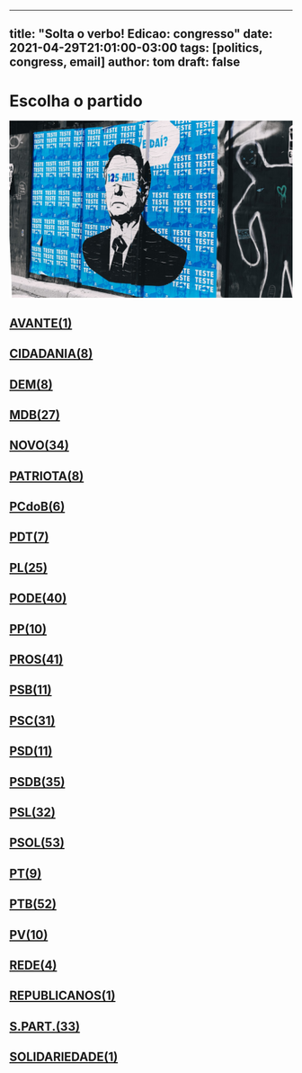 
---
title: "Solta o verbo! Edicao: congresso"
date: 2021-04-29T21:01:00-03:00
tags: [politics, congress, email]
author: tom
draft: false
---
<h1>Escolha o partido</h1>
<img src="/images/bolsonegligencia.jpeg" />
<h2><a href="mailto:dep.ledasadala@camara.leg.br,"> AVANTE(1) </a></h2><h2><a href="mailto:dep.sebastiaooliveira@camara.leg.br,dep.chiquinhobrazao@camara.leg.br,dep.tito@camara.leg.br,dep.pastorsargentoisidorio@camara.leg.br,dep.luistibe@camara.leg.br,dep.greyceelias@camara.leg.br,dep.andrejanones@camara.leg.br,dep.alexmanente@camara.leg.br,"> CIDADANIA(8) </a></h2><h2><a href="mailto:dep.carmenzanotto@camara.leg.br,dep.rubensbueno@camara.leg.br,dep.paulabelmonte@camara.leg.br,dep.marcelocalero@camara.leg.br,dep.danielcoelho@camara.leg.br,dep.davitoria@camara.leg.br,dep.arnaldojardim@camara.leg.br,dep.juscelinofilho@camara.leg.br,"> DEM(8) </a></h2><h2><a href="mailto:dep.anibalgomes@camara.leg.br,dep.kimkataguiri@camara.leg.br,dep.pedrolupion@camara.leg.br,dep.leurlomantojunior@camara.leg.br,dep.arthuroliveiramaia@camara.leg.br,dep.luismiranda@camara.leg.br,dep.pauloazi@camara.leg.br,dep.carloshenriquegaguim@camara.leg.br,dep.olivalmarques@camara.leg.br,dep.normaayub@camara.leg.br,dep.bilacpinto@camara.leg.br,dep.professoradorinhaseabrarezende@camara.leg.br,dep.josemarioschreiner@camara.leg.br,dep.efraimfilho@camara.leg.br,dep.alanrick@camara.leg.br,dep.elicorreafilho@camara.leg.br,dep.elmarnascimento@camara.leg.br,dep.dr.zachariascalil@camara.leg.br,dep.fernandocoelhofilho@camara.leg.br,dep.geninhozuliani@camara.leg.br,dep.davidsoares@camara.leg.br,dep.helioleite@camara.leg.br,dep.marcossoares@camara.leg.br,dep.alexandreleite@camara.leg.br,dep.sostenescavalcante@camara.leg.br,dep.igorkannario@camara.leg.br,dep.danieladowaguinho@camara.leg.br,"> MDB(27) </a></h2><h2><a href="mailto:dep.marcosaureliosampaio@camara.leg.br,dep.marciobiolchi@camara.leg.br,dep.josepriante@camara.leg.br,dep.fabioramalho@camara.leg.br,dep.dulcemiranda@camara.leg.br,dep.elcionebarbalho@camara.leg.br,dep.carloschiodini@camara.leg.br,dep.fabioreis@camara.leg.br,dep.juarezcosta@camara.leg.br,dep.flavianomelo@camara.leg.br,dep.giovanifeltes@camara.leg.br,dep.luciomosquini@camara.leg.br,dep.gutembergreis@camara.leg.br,dep.jessicasales@camara.leg.br,dep.hildorocha@camara.leg.br,dep.leonardopicciani@camara.leg.br,dep.herciliocoelhodiniz@camara.leg.br,dep.herculanopassos@camara.leg.br,dep.hermesparcianello@camara.leg.br,dep.celsomaldaner@camara.leg.br,dep.isnaldobulhoesjr@camara.leg.br,dep.joaomarcelosouza@camara.leg.br,dep.raulhenry@camara.leg.br,dep.rogeriopeninhamendonca@camara.leg.br,dep.walteralves@camara.leg.br,dep.sergiosouza@camara.leg.br,dep.mosesrodrigues@camara.leg.br,dep.newtoncardosojr@camara.leg.br,dep.maurolopes@camara.leg.br,dep.valtenirpereira@camara.leg.br,dep.osmarterra@camara.leg.br,dep.baleiarossi@camara.leg.br,dep.alceumoreira@camara.leg.br,dep.lucasgonzalez@camara.leg.br,"> NOVO(34) </a></h2><h2><a href="mailto:dep.alexisfonteyne@camara.leg.br,dep.pauloganime@camara.leg.br,dep.tiagomitraud@camara.leg.br,dep.gilsonmarques@camara.leg.br,dep.marcelvanhattem@camara.leg.br,dep.viniciuspoit@camara.leg.br,dep.adrianaventura@camara.leg.br,dep.pastoreurico@camara.leg.br,"> PATRIOTA(8) </a></h2><h2><a href="mailto:dep.fredcosta@camara.leg.br,dep.dr.frederico@camara.leg.br,dep.roman@camara.leg.br,dep.alcidesrodrigues@camara.leg.br,dep.marrecafilho@camara.leg.br,dep.renildocalheiros@camara.leg.br,"> PCdoB(6) </a></h2><h2><a href="mailto:dep.aliceportugal@camara.leg.br,dep.danielalmeida@camara.leg.br,dep.jandirafeghali@camara.leg.br,dep.orlandosilva@camara.leg.br,dep.professoramarcivania@camara.leg.br,dep.perpetuaalmeida@camara.leg.br,dep.andrefigueiredo@camara.leg.br,"> PDT(7) </a></h2><h2><a href="mailto:dep.afonsomotta@camara.leg.br,dep.tuliogadelha@camara.leg.br,dep.gustavofruet@camara.leg.br,dep.totonholopes@camara.leg.br,dep.flavionogueira@camara.leg.br,dep.flaviamorais@camara.leg.br,dep.tabataamaral@camara.leg.br,dep.alexsantana@camara.leg.br,dep.subtenentegonzaga@camara.leg.br,dep.idilvanalencar@camara.leg.br,dep.pauloramos@camara.leg.br,dep.dagobertonogueira@camara.leg.br,dep.damiaofeliciano@camara.leg.br,dep.silviacristina@camara.leg.br,dep.wolneyqueiroz@camara.leg.br,dep.leonidascristino@camara.leg.br,dep.eduardobismarck@camara.leg.br,dep.felixmendoncajunior@camara.leg.br,dep.jesussergio@camara.leg.br,dep.chicodangelo@camara.leg.br,dep.marioheringer@camara.leg.br,dep.marlonsantos@camara.leg.br,dep.pompeodemattos@camara.leg.br,dep.fabiohenrique@camara.leg.br,dep.wellingtonroberto@camara.leg.br,"> PL(25) </a></h2><h2><a href="mailto:dep.fernandorodolfo@camara.leg.br,dep.viniciusgurgel@camara.leg.br,dep.miguellombardi@camara.leg.br,dep.marcioalvino@camara.leg.br,dep.vicentinhojunior@camara.leg.br,dep.luiznishimori@camara.leg.br,dep.marceloramos@camara.leg.br,dep.gelsonazevedo@camara.leg.br,dep.luizantoniocorrea@camara.leg.br,dep.giacobo@camara.leg.br,dep.juniormano@camara.leg.br,dep.juniorlourenco@camara.leg.br,dep.laertebessa@camara.leg.br,dep.josimarmaranhaozinho@camara.leg.br,dep.joserocha@camara.leg.br,dep.policialkatiasastre@camara.leg.br,dep.joaomaia@camara.leg.br,dep.joaocarlosbacelar@camara.leg.br,dep.sergiotoledo@camara.leg.br,dep.sorayasantos@camara.leg.br,dep.lincolnportela@camara.leg.br,dep.paulofreirecosta@camara.leg.br,dep.tiririca@camara.leg.br,dep.raimundocosta@camara.leg.br,dep.pastorgil@camara.leg.br,dep.giovanicherini@camara.leg.br,dep.luizcarlosmotta@camara.leg.br,dep.valdevannoventa@camara.leg.br,dep.magdamofatto@camara.leg.br,dep.abiliosantana@camara.leg.br,dep.ediolopes@camara.leg.br,dep.boscocosta@camara.leg.br,dep.altineucortes@camara.leg.br,dep.aeltonfreitas@camara.leg.br,dep.capitaoaugusto@camara.leg.br,dep.christianedesouzayared@camara.leg.br,dep.cristianovale@camara.leg.br,dep.dr.jaziel@camara.leg.br,dep.capitaofabioabreu@camara.leg.br,dep.leomoraes@camara.leg.br,"> PODE(40) </a></h2><h2><a href="mailto:dep.igortimo@camara.leg.br,dep.robertodelucena@camara.leg.br,dep.ricardoteobaldo@camara.leg.br,dep.bacelar@camara.leg.br,dep.renataabreu@camara.leg.br,dep.josivaldojp@camara.leg.br,dep.josemedeiros@camara.leg.br,dep.josenelto@camara.leg.br,dep.diegogarcia@camara.leg.br,dep.ronaldocarletto@camara.leg.br,"> PP(10) </a></h2><h2><a href="mailto:dep.guilhermemussi@camara.leg.br,dep.francocartafina@camara.leg.br,dep.nerigeller@camara.leg.br,dep.pedrowestphalen@camara.leg.br,dep.arthurlira@camara.leg.br,dep.betorosado@camara.leg.br,dep.christinoaureo@camara.leg.br,dep.claudiocajado@camara.leg.br,dep.juliolopes@camara.leg.br,dep.dimasfabiano@camara.leg.br,dep.celinaleao@camara.leg.br,dep.guilhermederrite@camara.leg.br,dep.laerciooliveira@camara.leg.br,dep.ajalbuquerque@camara.leg.br,dep.andreabdon@camara.leg.br,dep.hirangoncalves@camara.leg.br,dep.ricardobarros@camara.leg.br,dep.iracemaportella@camara.leg.br,dep.marceloaro@camara.leg.br,dep.adrianodobaldy@camara.leg.br,dep.eduardodafonte@camara.leg.br,dep.covattifilho@camara.leg.br,dep.jaquelinecassol@camara.leg.br,dep.evairvieirademelo@camara.leg.br,dep.cacaleao@camara.leg.br,dep.margaretecoelho@camara.leg.br,dep.ricardoizar@camara.leg.br,dep.marionegromontejr@camara.leg.br,dep.afonsohamm@camara.leg.br,dep.faustopinato@camara.leg.br,dep.jeronimogoergen@camara.leg.br,dep.andrefufuca@camara.leg.br,dep.angelaamin@camara.leg.br,dep.aguinaldoribeiro@camara.leg.br,dep.professoralcides@camara.leg.br,dep.atilalira@camara.leg.br,dep.fernandomonteiro@camara.leg.br,dep.dr.luizantonioteixeirajr@camara.leg.br,dep.pinheirinho@camara.leg.br,dep.atilalins@camara.leg.br,dep.carladickson@camara.leg.br,"> PROS(41) </a></h2><h2><a href="mailto:dep.vaidonoliveira@camara.leg.br,dep.acaciofavacho@camara.leg.br,dep.welitonprado@camara.leg.br,dep.capitaowagner@camara.leg.br,dep.erosbiondini@camara.leg.br,dep.clarissagarotinho@camara.leg.br,dep.bocaaberta@camara.leg.br,dep.ulduricojunior@camara.leg.br,dep.gastaovieira@camara.leg.br,dep.toninhowandscheer@camara.leg.br,dep.lizianebayer@camara.leg.br,"> PSB(11) </a></h2><h2><a href="mailto:dep.cassioandrade@camara.leg.br,dep.mauronazif@camara.leg.br,dep.jeffersoncampos@camara.leg.br,dep.lucianoducci@camara.leg.br,dep.camilocapiberibe@camara.leg.br,dep.lidicedamata@camara.leg.br,dep.marcelofreixo@camara.leg.br,dep.miltoncoelho@camara.leg.br,dep.biradopindare@camara.leg.br,dep.odoricomonteiro@camara.leg.br,dep.rafaelmotta@camara.leg.br,dep.juliodelgado@camara.leg.br,dep.marcelonilo@camara.leg.br,dep.felipecarreras@camara.leg.br,dep.gervasiomaia@camara.leg.br,dep.feliperigoni@camara.leg.br,dep.rosanavalle@camara.leg.br,dep.tedconti@camara.leg.br,dep.alielmachado@camara.leg.br,dep.tadeualencar@camara.leg.br,dep.rodrigocoelho@camara.leg.br,dep.heitorschuch@camara.leg.br,dep.alessandromolon@camara.leg.br,dep.ricardosilva@camara.leg.br,dep.vilsondafetaemg@camara.leg.br,dep.emidinhomadeira@camara.leg.br,dep.danilocabral@camara.leg.br,dep.eliasvaz@camara.leg.br,dep.rodrigoagostinho@camara.leg.br,dep.gonzagapatriota@camara.leg.br,dep.osiresdamaso@camara.leg.br,"> PSC(31) </a></h2><h2><a href="mailto:dep.glaustindafokus@camara.leg.br,dep.gilbertonascimento@camara.leg.br,dep.aluisiomendes@camara.leg.br,dep.lauriete@camara.leg.br,dep.pauloeduardomartins@camara.leg.br,dep.otonidepaula@camara.leg.br,dep.euclydespettersen@camara.leg.br,dep.andreferreira@camara.leg.br,dep.ricardodakarol@camara.leg.br,dep.leonardogadelha@camara.leg.br,dep.domingosneto@camara.leg.br,"> PSD(11) </a></h2><h2><a href="mailto:dep.stefanoaguiar@camara.leg.br,dep.neucimarfraga@camara.leg.br,dep.reinholdstephanesjunior@camara.leg.br,dep.misaelvarella@camara.leg.br,dep.flordelis@camara.leg.br,dep.fabiotrad@camara.leg.br,dep.marxbeltrao@camara.leg.br,dep.edilaziojunior@camara.leg.br,dep.fabiomitidieri@camara.leg.br,dep.expeditonetto@camara.leg.br,dep.vermelho@camara.leg.br,dep.marcobertaiolli@camara.leg.br,dep.franciscojr@camara.leg.br,dep.cezinhademadureira@camara.leg.br,dep.juniorferrari@camara.leg.br,dep.pedroaugustopalareti@camara.leg.br,dep.hugoleal@camara.leg.br,dep.darcidematos@camara.leg.br,dep.ricardoguidi@camara.leg.br,dep.haroldocathedral@camara.leg.br,dep.antoniobrito@camara.leg.br,dep.delegadoedermauro@camara.leg.br,dep.joaquimpassarinho@camara.leg.br,dep.charlesfernandes@camara.leg.br,dep.paulovicentecaleffi@camara.leg.br,dep.sargentofahur@camara.leg.br,dep.josenunes@camara.leg.br,dep.andredepaula@camara.leg.br,dep.diegoandrade@camara.leg.br,dep.sidneyleite@camara.leg.br,dep.ottoalencarfilho@camara.leg.br,dep.paulomagalhaes@camara.leg.br,dep.juliocesar@camara.leg.br,dep.sergiobrito@camara.leg.br,dep.alexandrefrota@camara.leg.br,"> PSDB(35) </a></h2><h2><a href="mailto:dep.adolfoviana@camara.leg.br,dep.mararocha@camara.leg.br,dep.vitorlippi@camara.leg.br,dep.aecioneves@camara.leg.br,dep.sheridan@camara.leg.br,dep.rafafa@camara.leg.br,dep.biacavassa@camara.leg.br,dep.terezanelma@camara.leg.br,dep.samuelmoreira@camara.leg.br,dep.rodrigodecastro@camara.leg.br,dep.rossoni@camara.leg.br,dep.marianacarvalho@camara.leg.br,dep.nilsonpinto@camara.leg.br,dep.vanderleimacris@camara.leg.br,dep.rosemodesto@camara.leg.br,dep.pedrovilela@camara.leg.br,dep.pauloabiackel@camara.leg.br,dep.brunafurlan@camara.leg.br,dep.betopereira@camara.leg.br,dep.eduardocury@camara.leg.br,dep.eduardobarbosa@camara.leg.br,dep.celsosabino@camara.leg.br,dep.geovaniadesa@camara.leg.br,dep.lucasredecker@camara.leg.br,dep.celiosilveira@camara.leg.br,dep.ednahenrique@camara.leg.br,dep.carlossampaio@camara.leg.br,dep.luizcarlos@camara.leg.br,dep.domingossavio@camara.leg.br,dep.danieltrzeciak@camara.leg.br,dep.daniloforte@camara.leg.br,dep.majorfabiana@camara.leg.br,"> PSL(32) </a></h2><h2><a href="mailto:dep.dra.sorayamanato@camara.leg.br,dep.joicehasselmann@camara.leg.br,dep.felipefrancischini@camara.leg.br,dep.fabioschiochet@camara.leg.br,dep.dr.luizovando@camara.leg.br,dep.delegadowaldir@camara.leg.br,dep.julianlemos@camara.leg.br,dep.junioamaral@camara.leg.br,dep.charllesevangelista@camara.leg.br,dep.biakicis@camara.leg.br,dep.feliciolaterca@camara.leg.br,dep.professorjoziel@camara.leg.br,dep.coronelchrisostomo@camara.leg.br,dep.coronelarmando@camara.leg.br,dep.delegadopablo@camara.leg.br,dep.sanderson@camara.leg.br,dep.delegadomarcelofreitas@camara.leg.br,dep.generalpeternelli@camara.leg.br,dep.guigapeixoto@camara.leg.br,dep.gurgel@camara.leg.br,dep.generalgirao@camara.leg.br,dep.professoradayanepimentel@camara.leg.br,dep.delegadoantoniofurtado@camara.leg.br,dep.heliolopes@camara.leg.br,dep.filipebarros@camara.leg.br,dep.danielsilveira@camara.leg.br,dep.danielfreitas@camara.leg.br,dep.coroneltadeu@camara.leg.br,dep.nicoletti@camara.leg.br,dep.alesilva@camara.leg.br,dep.heitorfreire@camara.leg.br,dep.bibonunes@camara.leg.br,dep.christonietto@camara.leg.br,dep.leomotta@camara.leg.br,dep.marceloalvaroantonio@camara.leg.br,dep.luizphilippedeorleansebraganca@camara.leg.br,dep.marcelobrum@camara.leg.br,dep.carlazambelli@camara.leg.br,dep.luizlima@camara.leg.br,dep.abouanni@camara.leg.br,dep.carlosjordy@camara.leg.br,dep.marciolabre@camara.leg.br,dep.eduardobolsonaro@camara.leg.br,dep.lucianobivar@camara.leg.br,dep.bozzella@camara.leg.br,dep.vitorhugo@camara.leg.br,dep.carolinedetoni@camara.leg.br,dep.lourivalgomes@camara.leg.br,dep.loestertrutis@camara.leg.br,dep.alinesleutjes@camara.leg.br,dep.nelsonbarbudo@camara.leg.br,dep.nereucrispim@camara.leg.br,dep.aureacarolina@camara.leg.br,"> PSOL(53) </a></h2><h2><a href="mailto:dep.davidmiranda@camara.leg.br,dep.vivireis@camara.leg.br,dep.ivanvalente@camara.leg.br,dep.fernandamelchionna@camara.leg.br,dep.taliriapetrone@camara.leg.br,dep.samiabomfim@camara.leg.br,dep.glauberbraga@camara.leg.br,dep.luizaerundina@camara.leg.br,dep.mariadorosario@camara.leg.br,"> PT(9) </a></h2><h2><a href="mailto:dep.marcon@camara.leg.br,dep.alencarsantanabraga@camara.leg.br,dep.reginaldolopes@camara.leg.br,dep.carlosveras@camara.leg.br,dep.rejanedias@camara.leg.br,dep.betofaro@camara.leg.br,dep.carloszarattini@camara.leg.br,dep.afonsoflorence@camara.leg.br,dep.freianastacioribeiro@camara.leg.br,dep.erikakokay@camara.leg.br,dep.heldersalomao@camara.leg.br,dep.enioverri@camara.leg.br,dep.alexandrepadilha@camara.leg.br,dep.rogeriocorreia@camara.leg.br,dep.odaircunha@camara.leg.br,dep.niltotatto@camara.leg.br,dep.gleisihoffmann@camara.leg.br,dep.rubensotoni@camara.leg.br,dep.ruifalcao@camara.leg.br,dep.zecarlos@camara.leg.br,dep.henriquefontana@camara.leg.br,dep.waldenorpereira@camara.leg.br,dep.professorarosaneide@camara.leg.br,dep.mariliaarraes@camara.leg.br,dep.beneditadasilva@camara.leg.br,dep.patrusananias@camara.leg.br,dep.padrejoao@camara.leg.br,dep.paulao@camara.leg.br,dep.merlongsolano@camara.leg.br,dep.valmirassuncao@camara.leg.br,dep.joseildoramos@camara.leg.br,dep.vanderloubet@camara.leg.br,dep.pauloguedes@camara.leg.br,dep.josericardo@camara.leg.br,dep.bohngass@camara.leg.br,dep.paulopimenta@camara.leg.br,dep.nataliabonavides@camara.leg.br,dep.pauloteixeira@camara.leg.br,dep.joseairtonfelixcirilo@camara.leg.br,dep.joseguimaraes@camara.leg.br,dep.arlindochinaglia@camara.leg.br,dep.jorgesolla@camara.leg.br,dep.luiziannelins@camara.leg.br,dep.joaodaniel@camara.leg.br,dep.vicentinho@camara.leg.br,dep.leodebrito@camara.leg.br,dep.airtonfaleiro@camara.leg.br,dep.zeneto@camara.leg.br,dep.pedrouczai@camara.leg.br,dep.celiomoura@camara.leg.br,dep.leonardomonteiro@camara.leg.br,dep.emanuelpinheironeto@camara.leg.br,"> PTB(52) </a></h2><h2><a href="mailto:dep.nivaldoalbuquerque@camara.leg.br,dep.pedroaugustobezerra@camara.leg.br,dep.marcelomoraes@camara.leg.br,dep.mauriciodziedricki@camara.leg.br,dep.luisacanziani@camara.leg.br,dep.eduardocosta@camara.leg.br,dep.wilsonsantiago@camara.leg.br,dep.pedrolucasfernandes@camara.leg.br,dep.paulobengtson@camara.leg.br,dep.enricomisasi@camara.leg.br,"> PV(10) </a></h2><h2><a href="mailto:dep.professorisraelbatista@camara.leg.br,dep.celiostudart@camara.leg.br,dep.leandre@camara.leg.br,dep.joeniawapichana@camara.leg.br,"> REDE(4) </a></h2><h2><a href="mailto:dep.aroldomartins@camara.leg.br,"> REPUBLICANOS(1) </a></h2><h2><a href="mailto:dep.cleberverde@camara.leg.br,dep.jorgebraz@camara.leg.br,dep.gilcutrim@camara.leg.br,dep.marcospereira@camara.leg.br,dep.benesleocadio@camara.leg.br,dep.gilbertoabramo@camara.leg.br,dep.mariarosas@camara.leg.br,dep.vavamartins@camara.leg.br,dep.ossesiosilva@camara.leg.br,dep.celsorussomanno@camara.leg.br,dep.lafayettedeandrada@camara.leg.br,dep.viniciuscarvalho@camara.leg.br,dep.pr.marcofeliciano@camara.leg.br,dep.juliocesarribeiro@camara.leg.br,dep.joaocampos@camara.leg.br,dep.marciomarinho@camara.leg.br,dep.alinegurgel@camara.leg.br,dep.amaroneto@camara.leg.br,dep.silviocostafilho@camara.leg.br,dep.luizaogoulart@camara.leg.br,dep.jhonatandejesus@camara.leg.br,dep.carlosgomes@camara.leg.br,dep.silascamara@camara.leg.br,dep.heliocosta@camara.leg.br,dep.robertoalves@camara.leg.br,dep.dr.goncalo@camara.leg.br,dep.henriquedoparaiso@camara.leg.br,dep.capitaoalbertoneto@camara.leg.br,dep.hugomotta@camara.leg.br,dep.tiaeron@camara.leg.br,dep.severinopessoa@camara.leg.br,dep.rosangelagomes@camara.leg.br,dep.rodrigomaia@camara.leg.br,"> S.PART.(33) </a></h2><h2><a href="mailto:dep.eliborges@camara.leg.br,"> SOLIDARIEDADE(1) </a></h2>